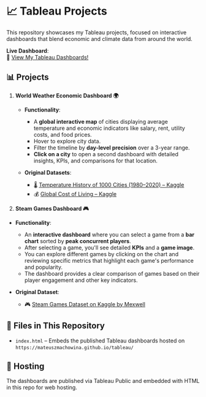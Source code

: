 # 📈 Tableau Projects 

This repository showcases my Tableau projects, focused on interactive dashboards that blend economic and climate data from around the world.

**Live Dashboard**:  
🚀 [View My Tableau Dashboards!](https://mateuszmachowina.github.io/tableau/)

## 📊 Projects

1. **World Weather Economic Dashboard 🌍**

   - **Functionality**:
     - A **global interactive map** of cities displaying average temperature and economic indicators like salary, rent, utility costs, and food prices.
     - Hover to explore city data.  
     - Filter the timeline by **day-level precision** over a 3-year range.  
     - **Click on a city** to open a second dashboard with detailed insights, KPIs, and comparisons for that location.

   - **Original Datasets**:
     - 🌡️ [Temperature History of 1000 Cities (1980–2020) – Kaggle](https://www.kaggle.com/datasets/hansukyang/temperature-history-of-1000-cities-1980-to-2020)  
     - 💰 [Global Cost of Living – Kaggle](https://www.kaggle.com/datasets/mvieira101/global-cost-of-living)
    
2. **Steam Games Dashboard 🎮**

- **Functionality**:
  - An **interactive dashboard** where you can select a game from a **bar chart** sorted by **peak concurrent players**.
  - After selecting a game, you'll see detailed **KPIs** and a **game image**.
  - You can explore different games by clicking on the chart and reviewing specific metrics that highlight each game's performance and popularity.
  - The dashboard provides a clear comparison of games based on their player engagement and other key indicators.

- **Original Dataset**:
  - 🎮 [Steam Games Dataset on Kaggle by Mexwell](https://www.kaggle.com/datasets/mexwell/steamgames)

## 📂 Files in This Repository

  - `index.html` – Embeds the published Tableau dashboards hosted on `https://mateuszmachowina.github.io/tableau/`

## 🔗 Hosting

The dashboards are published via Tableau Public and embedded with HTML in this repo for web hosting.

